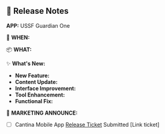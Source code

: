 ## :rocket: Release Notes

**APP:** USSF Guardian One

:calendar: **WHEN:** <!-- Prod Release Date -->

:package: **WHAT:** <!-- Release Version -->

:sparkles: **What's New:**

- **New Feature:** <!-- if any add -->
- **Content Update:** <!-- if any add -->
- **Interface Improvement:** <!-- if any add -->
- **Tool Enhancement:** <!-- if any add -->
- **Functional Fix:** <!-- if any add -->

:mega: **MARKETING ANNOUNCE:** <!-- Yes or No -->

- [ ] Cantina Mobile App [Release Ticket](https://repo.bespin.cce.af.mil/bespin/service-desk/service-desk-issues/-/issues/new) Submitted [Link ticket]
